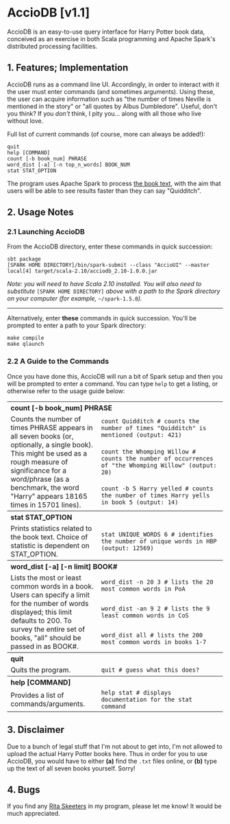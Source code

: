 # AccioDB [v1.1]
AccioDB is an easy-to-use query interface for Harry Potter book data, conceived as an exercise in both Scala programming and Apache Spark's distributed processing facilities.

## 1. Features; Implementation
AccioDB runs as a command line UI. Accordingly, in order to interact with it the user must enter commands (and sometimes arguments). Using these, the user can acquire information such as "the number of times Neville is mentioned in the story" or "all quotes by Albus Dumbledore". Useful, don't you think? If you _don't_ think, I pity you... along with all those who live without love.

Full list of current commands (of course, more can always be added!):<br>
```
quit
help [COMMAND]
count [-b book_num] PHRASE
word_dist [-a] [-n top_n_words] BOOK_NUM
stat STAT_OPTION
```

The program uses Apache Spark to process [the book text](#3-disclaimer), with the aim that users will be able to see results faster than they can say "Quidditch".

## 2. Usage Notes
### 2.1 Launching AccioDB
From the AccioDB directory, enter these commands in quick succession:

```shell
sbt package
[SPARK HOME DIRECTORY]/bin/spark-submit --class "AccioUI" --master local[4] target/scala-2.10/acciodb_2.10-1.0.0.jar
```

_Note: you will need to have Scala 2.10 installed. You will also need to substitute_ `[SPARK HOME DIRECTORY]` _above with a path to the Spark directory on your computer (for example,_ `~/spark-1.5.0`_)._

___

Alternatively, enter **these** commands in quick succession. You'll be prompted to enter a path to your Spark directory:

```shell
make compile
make qlaunch
```

### 2.2 A Guide to the Commands
Once you have done this, AccioDB will run a bit of Spark setup and then you will be prompted to enter a command. You can type `help` to get a listing, or otherwise refer to the usage guide below:

<table width="100%">
    <tr><th colspan="2" align="left">count [-b book_num] PHRASE</th></tr>
    <tr>
        <td rowspan="3" width="42%">Counts the number of times PHRASE appears in all seven books (or, optionally, a single book). This might be used as a rough measure of significance for a word/phrase (as a benchmark, the word "Harry" appears 18165 times in 15701 lines).</td>
        <td width="58%"><code>count Quidditch # counts the number of times "Quidditch" is mentioned (output: 421)</code></td>
    </tr>
    <tr><td width="58%"><code>count the Whomping Willow # counts the number of occurrences of "the Whomping Willow" (output: 20)</code></td></tr>
    <tr><td width="58%"><code>count -b 5 Harry yelled # counts the number of times Harry yells in book 5 (output: 14)</code></td></tr>
    <tr><th colspan="2" align="left">stat STAT_OPTION</th></tr>
    <tr>
        <td width="42%">Prints statistics related to the book text. Choice of statistic is dependent on STAT_OPTION.</td>
        <td width="58%"><code>stat UNIQUE_WORDS 6 # identifies the number of unique words in HBP (output: 12569)</code></td>
    </tr>
    <tr><th colspan="2" align="left">word_dist [-a] [-n limit] BOOK#</th></tr>
    <tr>
        <td rowspan="3" width="42%">Lists the most or least common words in a book. Users can specify a limit for the number of words displayed; this limit defaults to 200. To survey the entire set of books, "all" should be passed in as BOOK#.</td>
        <td width="58%"><code>word_dist -n 20 3 # lists the 20 most common words in PoA</code></td>
    </tr>
    <tr><td width="58%"><code>word_dist -an 9 2 # lists the 9 least common words in CoS</code></td></tr>
    <tr><td width="58%"><code>word_dist all # lists the 200 most common words in books 1-7</code></td></tr>
    <tr><th colspan="2" align="left">quit</th></tr>
    <tr>
        <td width="42%">Quits the program.</td>
        <td width="58%"><code>quit # guess what this does?</code></td>
    </tr>
    <tr><th colspan="2" align="left">help [COMMAND]</th></tr>
    <tr>
        <td width="42%">Provides a list of commands/arguments.</td>
        <td width="58%"><code>help stat # displays documentation for the stat command</code></td>
    </tr>
</table>

## 3. Disclaimer
Due to a bunch of legal stuff that I'm not about to get into, I'm not allowed to upload the actual Harry Potter books here. Thus in order for you to use AccioDB, you would have to either **(a)** find the `.txt` files online, or **(b)** type up the text of all seven books yourself. Sorry!

## 4. Bugs
If you find any [Rita Skeeters](https://www.hp-lexicon.org/images/chapters/gf/c37--the-beginning.jpg) in my program, please let me know! It would be much appreciated.

